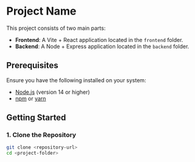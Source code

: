 # Project Name

This project consists of two main parts:

- **Frontend**: A Vite + React application located in the `frontend` folder.
- **Backend**: A Node + Express application located in the `backend` folder.

## Prerequisites

Ensure you have the following installed on your system:

- [Node.js](https://nodejs.org/) (version 14 or higher)
- [npm](https://www.npmjs.com/) or [yarn](https://yarnpkg.com/)

## Getting Started

### 1. Clone the Repository

```bash
git clone <repository-url>
cd <project-folder>
```
